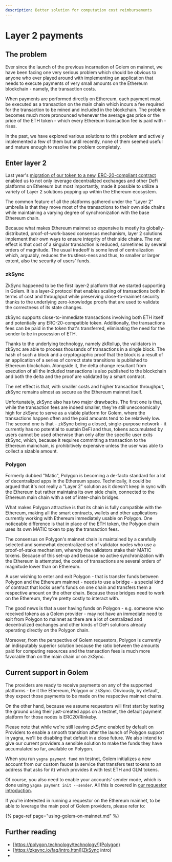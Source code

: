 ```yaml
---
description: Better solution for computation cost reimbursements
---
```


# Layer 2 payments

## The problem

Ever since the launch of the previous incarnation of Golem on mainnet, we have been facing one very serious problem which should be obvious to anyone who ever played around with implementing an application that needs to execute payments of very small amounts on the Ethereum blockchain - namely, the transaction costs.

When payments are performed directly on Ethereum, each payment must be executed as a transaction on the main chain which incurs a fee required for the transaction to be mined and included in the blockchain. The problem becomes much more pronounced whenever the average gas price or the price of the ETH token - which every Ethereum transaction fee is paid with - rises.

In the past, we have explored various solutions to this problem and actively implemented a few of them but until recently, none of them seemed useful and mature enough to resolve the problem completely.

## Enter layer 2

Last year's [migration of our token to a new, ERC-20-compliant contract](https://glm.golem.network/) enabled us to not only leverage decentralized exchanges and other DeFi platforms on Ethereum but most importantly, made it possible to utilize a variety of Layer 2 solutions popping up within the Ethereum ecosystem.

The common feature of all the platforms gathered under the "Layer 2" umbrella is that they move most of the transactions to their own side chains while maintaining a varying degree of synchronization with the base Ethereum chain. 

Because what makes Ethereum mainnet so expensive is mostly its globally-distributed, proof-of-work-based consensus mechanism, layer 2 solutions implement their own ways to ensure integrity of their side chains. The net effect is that cost of a singular transaction is reduced, sometimes by several orders of magnitude. The usual tradeoff is some level of centralization which, arguably, reduces the trustless-ness and thus, to smaller or larger extent, also the security of users' funds.

### zkSync

ZkSync happened to be the first layer-2 platform that we started supporting in Golem. It is a layer-2 protocol that enables scaling of transactions both in terms of cost and throughput while preserving close-to-mainnet security thanks to the underlying zero-knowledge proofs that are used to validate the correctness of its state changes.

zkSync supports close-to-immediate transactions involving both ETH itself and potentially any ERC-20-compatible token. Additionally, the transactions fees can be paid in the token that's transferred, eliminating the need for the sender to be in posession of ETH.

Thanks to the underlying technology, namely zkRollup, the validators in zkSync are able to process thousands of transactions in a single block. The hash of such a block and a cryptographic proof that the block is a result of an application of a series of correct state transitions is published to Ethereum blockchain. Alongside it, the delta change resultant from execution of all the included transactions is also published to the blockchain and both the delta and the proof are validated by a smart contract.

The net effect is that, with smaller costs and higher transaction throughput, zkSync remains almost as secure as the Ethereum mainnet itself.

Unfortunately, zkSync also has two major drawbacks. The first one is that, while the transaction fees are indeed smaller, they're still uneconomically high for zkSync to serve as a viable platform for Golem, where the transactions happen often and the paid amounts tend to be relatively low. The second one is that - zkSync being a closed, single-purpose network - it currently has no potential to sustain DeFi and thus, tokens accumulated by users cannot be used otherwise than only after the specific user exits zkSync, which, because it requires committing a transaction to the Ethereum mainchain, is prohibitively expensive unless the user was able to collect a sizable amount. 

### Polygon

Formerly dubbed "Matic", Polygon is becoming a de-facto standard for a lot of decentralized apps in the Ethereum space. Technically, it could be argued that it's not really a "Layer 2" solution as it doesn't keep in sync with the Ethereum but rather maintains its own side chain, connected to the Ethereum main chain with a set of inter-chain bridges.

What makes Polygon attractive is that its chain is fully compatible with the Ethereum, making all the smart contracts, wallets and other applications currently working with Ethereum immediately usable on Polygon. One noticeable difference is that in place of the ETH token, the Polygon chain uses its own MATIC token to pay the transaction fees.

The consensus on Polygon's mainnet chain is maintained by a carefully selected and somewhat decentralized set of validator nodes who use a proof-of-stake mechanism, whereby the validators stake their MATIC tokens. Because of this set-up and because no active synchronization with the Ethereum is attempted, the costs of transactions are several orders of magnitude lower than on Ethereum.

A user wishing to enter and exit Polygon - that is transfer funds between Polygon and the Ethereum mainnet - needs to use a bridge - a special kind of contract that locks user's funds on one chain and transfers them a respective amount on the other chain. Because those bridges need to work on the Ethereum, they're pretty costly to interact with. 

The good news is that a user having funds on Polygon - e.g. someone who received tokens as a Golem provider - may not have an immediate need to exit from Polygon to mainnet as there are a lot of centralized and decentralized exchanges and other kinds of DeFi solutions already operating directly _on_ the Polygon chain.

Moreover, from the perspective of Golem requestors, Polygon is currently an indisputably superior solution because the ratio between the amounts paid for computing resources and the transaction fees is much more favorable than on the main chain or on zkSync. 

## Current support in Golem

The providers are ready to receive payments on any of the supported platforms - be it the Ethereum, Polygon or zkSync. Obviously, by default, they expect those payments to be made on the respective mainnet chains.

On the other hand, because we assume requestors will first start by testing the ground using their just-created apps on a testnet, the default payment platform for those nodes is ERC20/Rinkeby.

Please note that while we're still leaving zkSync enabled by default on Providers to enable a smooth transition after the launch of Polygon support in yagna, we'll be disabling that default in a close future. We also intend to give our current providers a sensible solution to make the funds they have accumulated so far, available on Polygon. 

When you run `yagna payment fund` on testnet, Golem initializes a new account from our custom faucet \(a service that transfers test tokens to an address that asks for it\) which provides it with test ETH and GLM tokens.

Of course, you also need to enable your accounts' sender mode, which is done using `yagna payment init --sender`. All this is covered in [our requestor introduction](../requestor-tutorials/flash-tutorial-of-requestor-development/).

If you're interested in running a requestor on the Ethereum mainnet, to be able to leverage the main pool of Golem providers, please refer to:

{% page-ref page="using-golem-on-mainnet.md" %}

## Further reading

* [https://polygon.technology/technology/](Polygon)
* [https://zksync.io/faq/intro.html](ZkSync intro)
* 